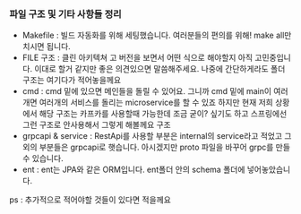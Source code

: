 ### 파일 구조 및 기타 사항들 정리

- Makefile : 빌드 자동화를 위해 세팅했습니다. 여러분들의 편의를 위해! make all만 치시면 됩니다.
- FILE 구조 : 클린 아키텍쳐 고 버전을 보면서 어떤 식으로 해야할지 아직 고민중입니다. 이대로 할거 같지만 좋은 의견있으면 말씀해주세요. 나중에 간단하게라도 폴더 구조는 여기다가 적어놓을께요
- cmd : cmd 밑에 있으면 메인들을 돌릴 수 있어요. 그니까 cmd 밑에 main이 여러개면 여러개의 서비스를 돌리는 microservice를 할 수 있죠 하지만 현재 저희 상황에서 해당 구조는 카프카를 사용할때 가능한데 조금 굳이? 싶기도 하고 스프링에선 그런 구조로 안사용해서 그렇게 해볼께요 구조
- grpcapi & service : RestApi를 사용할 부분은 internal의 service라고 적었고 그 외의 부분들은 grpcapi로 햇습니다. 아시겠지만 proto 파일을 바꾸어 grpc를 만들 수 있습니다.
- ent : ent는 JPA와 같은 ORM입니다. ent폴더 안의 schema 폴더에 넣어놓았습니다.


ps : 추가적으로 적어야할 것들이 있다면 적을께요
